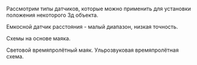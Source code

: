Рассмотрим типы датчиков, которые можно применить для установки положения некоторого 3д объекта.

Емкосной датчик расстояния - малый диапазон, низкая точность.

Схемы на основе маяка.

Световой времяпролётный маяк.
Ульрозвуковая времяпролётная схема.